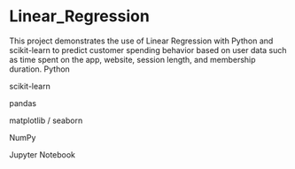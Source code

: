 # Linear_Regression
This project demonstrates the use of Linear Regression with Python and scikit-learn to predict customer spending behavior based on user data such as time spent on the app, website, session length, and membership duration.
Python

scikit-learn

pandas

matplotlib / seaborn

NumPy

Jupyter Notebook
